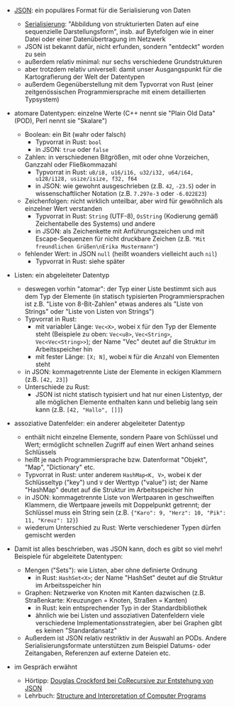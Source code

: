 - [JSON](https://de.wikipedia.org/w/index.php?title=JavaScript_Object_Notation&oldid=249644714): ein populäres Format für die Serialisierung von Daten
    - [Serialisierung](https://de.wikipedia.org/w/index.php?title=Serialisierung&oldid=241468956): "Abbildung von strukturierten Daten auf eine sequenzielle Darstellungsform", insb. auf Bytefolgen wie in einer Datei oder einer Datenübertragung im Netzwerk
    - JSON ist bekannt dafür, nicht erfunden, sondern "entdeckt" worden zu sein
    - außerdem relativ minimal: nur sechs verschiedene Grundstrukturen
    - aber trotzdem relativ universell: damit unser Ausgangspunkt für die Kartografierung der Welt der Datentypen
    - außerdem Gegenüberstellung mit dem Typvorrat von Rust (einer zeitgenössischen Programmiersprache mit einem detaillierten Typsystem)

- atomare Datentypen: einzelne Werte (C++ nennt sie "Plain Old Data" (POD), Perl nennt sie "Skalare")
    - Boolean: ein Bit (wahr oder falsch)
        - Typvorrat in Rust: `bool`
        - in JSON: `true` oder `false`
    - Zahlen: in verschiedenen Bitgrößen, mit oder ohne Vorzeichen, Ganzzahl oder Fließkommazahl
        - Typvorrat in Rust: `u8/i8, u16/i16, u32/i32, u64/i64, u128/i128, usize/isize, f32, f64`
        - in JSON: wie gewohnt ausgeschrieben (z.B. `42`, `-23.5`) oder in wissenschaftlicher Notation (z.B. `7.297e-3` oder `-6.022E23`)
    - Zeichenfolgen: nicht wirklich unteilbar, aber wird für gewöhnlich als einzelner Wert verstanden
        - Typvorrat in Rust: `String` (UTF-8), `OsString` (Kodierung gemäß Zeichentabelle des Systems) und andere
        - in JSON: als Zeichenkette mit Anführungszeichen und mit Escape-Sequenzen für nicht druckbare Zeichen (z.B. `"Mit freundlichen Grüßen\nErika Mustermann"`)
    - fehlender Wert: in JSON `null` (heißt woanders vielleicht auch `nil`)
        - Typvorrat in Rust: siehe später

- Listen: ein abgeleiteter Datentyp
    - deswegen vorhin "atomar": der Typ einer Liste bestimmt sich aus dem Typ der Elemente (in statisch typisierten Programmiersprachen ist z.B. "Liste von 8-Bit-Zahlen" etwas anderes als "Liste von Strings" oder "Liste von Listen von Strings")
    - Typvorrat in Rust:
        - mit variabler Länge: `Vec<X>`, wobei `X` für den Typ der Elemente steht (Beispiele zu oben: `Vec<u8>`, `Vec<String>`, `Vec<Vec<String>>`); der Name "Vec" deutet auf die Struktur im Arbeitsspeicher hin
        - mit fester Länge: `[X; N]`, wobei `N` für die Anzahl von Elementen steht
    - in JSON: kommagetrennte Liste der Elemente in eckigen Klammern (z.B. `[42, 23]`)
    - Unterschiede zu Rust:
        - JSON ist nicht statisch typisiert und hat nur einen Listentyp, der alle möglichen Elemente enthalten kann und beliebig lang sein kann (z.B. `[42, "Hallo", []]`)

- assoziative Datenfelder: ein anderer abgeleiteter Datentyp
    - enthält nicht einzelne Elemente, sondern Paare von Schlüssel und Wert; ermöglicht schnellen Zugriff auf einen Wert anhand seines Schlüssels
    - heißt je nach Programmiersprache bzw. Datenformat "Objekt", "Map", "Dictionary" etc.
    - Typvorrat in Rust: unter anderem `HashMap<K, V>`, wobei `K` der Schlüsseltyp ("key") und `V` der Werttyp ("value") ist; der Name "HashMap" deutet auf die Struktur im Arbeitsspeicher hin
    - in JSON: kommagetrennte Liste von Wertpaaren in geschweiften Klammern, die Wertpaare jeweils mit Doppelpunkt getrennt; der Schlüssel muss ein String sein (z.B. `{"Karo": 9, "Herz": 10, "Pik": 11, "Kreuz": 12}`)
    - wiederum Unterschied zu Rust: Werte verschiedener Typen dürfen gemischt werden

- Damit ist alles beschrieben, was JSON kann, doch es gibt so viel mehr! Beispiele für abgeleitete Datentypen:
    - Mengen ("Sets"): wie Listen, aber ohne definierte Ordnung
        - in Rust: `HashSet<X>`; der Name "HashSet" deutet auf die Struktur im Arbeitsspeicher hin
    - Graphen: Netzwerke von Knoten mit Kanten dazwischen (z.B. Straßenkarte: Kreuzungen = Knoten, Straßen = Kanten)
        - in Rust: kein entsprechender Typ in der Standardbibliothek
        - ähnlich wie bei Listen und assoziativen Datenfeldern viele verschiedene Implementationsstrategien, aber bei Graphen gibt es keinen "Standardansatz"
    - Außerdem ist JSON relativ restriktiv in der Auswahl an PODs. Andere Serialisierungsformate unterstützen zum Beispiel Datums- oder Zeitangaben, Referenzen auf externe Dateien etc.

- im Gespräch erwähnt
    - Hörtipp: [Douglas Crockford bei CoRecursive zur Entstehung von JSON](https://www.corecursive.com/json-vs-xml-douglas-crockford/)
    - Lehrbuch: [Structure and Interpretation of Computer Programs](https://en.wikipedia.org/w/index.php?title=Structure_and_Interpretation_of_Computer_Programs&oldid=1244483390)
